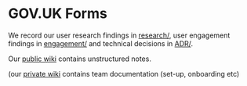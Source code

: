 # GOV.UK Forms

We record our user research findings in [research/](research/), user engagement findings in [engagement/](engagement/) and technical decisions in [ADR/](ADR).

Our [public wiki](https://github.com/alphagov/forms/wiki) contains unstructured notes.

(our [private wiki](https://github.com/alphagov/forms-team/wiki) contains team documentation (set-up, onboarding etc)
